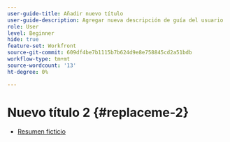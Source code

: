 ```yaml
---
user-guide-title: Añadir nuevo título
user-guide-description: Agregar nueva descripción de guía del usuario
role: User
level: Beginner
hide: true
feature-set: Workfront
source-git-commit: 609df4be7b1115b7b624d9e8e758845cd2a51bdb
workflow-type: tm+mt
source-wordcount: '13'
ht-degree: 0%

---
```



# Nuevo título 2 {#replaceme-2}

+ [Resumen ficticio](home.md)

